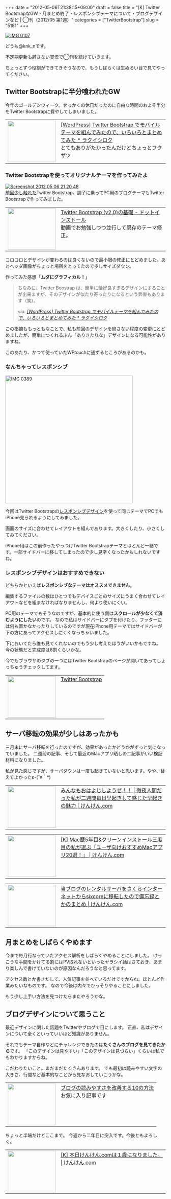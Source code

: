 +++
date = "2012-05-06T21:38:15+09:00"
draft = false
title = "[K] Twitter BootstrapなGW・月まとめ終了・レスポンシブテーマについて・ブログデザインなど | ◯刊（2012/05 第1週）"
categories = ["TwitterBootstrap"]
slug = "5181"
+++

<div class="center"><a href="http://knk-n.com/images/2012/05/IMG_0107.jpg"><img src="http://knk-n.com/images/2012/05/IMG_0107.jpg" alt="IMG 0107" title="IMG_0107.JPG" border="0" width="" height="" /></a></div>

どうも@knk_nです。

不定期更新も辞さない覚悟で◯刊を続けていきます。

ちょっとずつ役割ができてきそうなので、もうしばらくは生ぬるい目で見てやってください。<!--more--><h2>Twitter Bootstrapに半分喰われたGW</h2>
今年のゴールデンウィーク。せっかくの休日だったのに自由な時間のおよそ半分をTwitter Bootstrapに費やしてしまいました。

<table width="100%"><td valign="top" width="150"><a href="http://rakuishi.com/wordpress/3554/" target="_blank"><img border="0" src="http://capture.heartrails.com/150x130/shadow?http://rakuishi.com/wordpress/3554/" alt="" width="150" height="130" /></a></td><td valign="top"><a  href="http://rakuishi.com/wordpress/3554/" target="_blank">[WordPress] Twitter Bootstrap でモバイルテーマを組んでみたので、いろいろとまとめてみた * ラクイシロク</a><script type="text/javascript">var url = "http://rakuishi.com/wordpress/3554/";</script><script src="http://api.b.st-hatena.com/entry.count?url=http://rakuishi.com/wordpress/3554/&callback=hatebTxt"></script><br>とてもありがたかったんだけどちょっとフクザツ
</td></table>

<h3>Twitter Bootstrapを使ってオリジナルテーマを作ってみたよ</h3>
<div class="center"><a href="http://knk-n.com/images/2012/05/screenshot-2012-05-06-21.20.48.jpg"><img src="http://knk-n.com/images/2012/05/screenshot-2012-05-06-21.20.48.jpg" alt="Screenshot 2012 05 06 21 20 48" title="screenshot 2012-05-06 21.20.48.jpg" border="0" width="" height="" /></a></div>
<a href="http://knk-n.com/2012/05/03/google-code-prettify_code-highlight/" target="_blank">前回少し触れた</a>Twitter Bootstrap。調子に乗ってPC用のブログテーマもTwitter Bootstrapで作ってみました。

<table width="100%"><td valign="top" width="150"><a href="http://dotinstall.com/lessons/basic_twitter_bootstrap_v2" target="_blank"><img border="0" src="http://capture.heartrails.com/150x130/shadow?http://dotinstall.com/lessons/basic_twitter_bootstrap_v2" alt="" width="150" height="130" /></a></td><td valign="top"><a  href="http://dotinstall.com/lessons/basic_twitter_bootstrap_v2" target="_blank">Twitter Bootstrap (v2.0)の基礎 - ドットインストール</a><script type="text/javascript">var url = "http://dotinstall.com/lessons/basic_twitter_bootstrap_v2";</script><script src="http://api.b.st-hatena.com/entry.count?url=http://dotinstall.com/lessons/basic_twitter_bootstrap_v2&callback=hatebTxt"></script><br />動画でお勉強しつつ並行して既存のテーマ修正。
</td></table>

コロコロとデザインが変わるのは良くないので最小限の修正にとどめました。あとヘッダ画像がちょっと場所をとってたので少しサイズダウン。

作ってみた感想「<strong>ムダにグラフィカル！</strong>」

<blockquote cite="http://rakuishi.com/wordpress/3554/" title="[WordPress] Twitter Bootstrap でモバイルテーマを組んでみたので、いろいろとまとめてみた * ラクイシロク">
<p>ちなみに、Twitter Boostrap は、簡単に恰好良すぎるデザインにすることが出来ますが、そのデザインが似たり寄ったりになるという弊害もあります（笑）。</p>
<cite>via: <a href="http://rakuishi.com/wordpress/3554/" target="_blank">[WordPress] Twitter Bootstrap でモバイルテーマを組んでみたので、いろいろとまとめてみた * ラクイシロク</a></cite>
</blockquote>

この指摘ももっともなことで、私も前回のデザインを崩さない程度の変更にとどめましたが、簡単につくれるぶん「ありきたりな」デザインになる可能性がありますね。

このあたり、かつて使っていたWPtouchに通ずるところがあるのかも。

<h3>なんちゃってレスポンシブ</h3>

<div class="center"><a href="http://knk-n.com/images/2012/05/IMG_0389.jpg"><img src="http://knk-n.com/images/2012/05/IMG_0389.jpg" alt="IMG 0389" title="IMG_0389.jpg" border="0" width="400" height="auto" /></a></div>

今回はTwitter Bootstrapの<a href="http://dotinstall.com/lessons/basic_twitter_bootstrap_v2/4006" target="_blank">レスポンシブデザイン</a>を使って同じテーマでPCでもiPhone見られるようにしてみました。

画面のサイズに合わせてレイアウトを組んであります。大きくしたり、小さくしてみてください。

iPhone用はこの前作ったやっつけTwitter Bootstrapテーマとほとんど一緒です。一部サイドバーに移してしまったので少し見辛くなったかもしれないですね。

<h3>レスポンシブデザインはおすすめできない</h3>
どちらかといえば<strong>レスポンシブなテーマはオススメできません</strong>。

編集するファイルの数はひとつでもデバイスごとのサイズにうまく合わせてレイアウトなどを組まなければなりませんし、何より使いにくい。

PC用のテーマでもそうなのですが、基本的に使う側は<strong>スクロールが少なくて済むようにしたい</strong>のです。
なので私はサイドバーにタブを付けたり、フッターには何も置かなかったりしているのですが現在iPhone用テーマではサイドバーが下の方にあってアクセスしにくくなっちゃいました。

下においてたら誰も見てくれないのでもう少し考えたほうがいいかもですね。
今の状態だと完成度は8割くらいかな。

今でもブラウザのタブの一つにはTwitter Bootstrapのページが開いてあってしょっちゅうチェックしてます。

<table width="100%"><td valign="top" width="150"><a href="http://twitter.github.com/bootstrap/" target="_blank"><img border="0" src="http://capture.heartrails.com/150x130/shadow?http://twitter.github.com/bootstrap/" alt="" width="150" height="130" /></a></td><td valign="top"><a  href="http://twitter.github.com/bootstrap/" target="_blank">Twitter Bootstrap</a><script type="text/javascript">var url = "http://twitter.github.com/bootstrap/";</script><script src="http://api.b.st-hatena.com/entry.count?url=http://twitter.github.com/bootstrap/&callback=hatebTxt"></script>
</td></table>

<h2>サーバ移転の効果が少しはあったかも</h2>
三月末にサーバ移転を行ったのですが、効果があったかどうかがずっと気になっていました。
二週前の記事、そして最近のMacアプリ晒しの二記事がいい検証材料になりました。

私が見た感じですが、サーバダウンは一度も起きていないと思います。やや、替えてよかったε-(´∀｀*)

<table width="100%"><td valign="top" width="150"><a href="http://knk-n.com/2012/04/22/oyayoji/" target="_blank"><img border="0" src="http://capture.heartrails.com/150x130/shadow?http://knk-n.com/2012/04/22/oyayoji/" alt="" width="150" height="130" /></a></td><td valign="top"><a  href="http://knk-n.com/2012/04/22/oyayoji/" target="_blank">みんなもおはよじしようぜ！！ | 徹夜人間だった私が二週間毎日早起きして感じた早起きの魅力 | けんけん.com</a><script type="text/javascript">var url = "http://knk-n.com/2012/04/22/oyayoji/";</script><script src="http://api.b.st-hatena.com/entry.count?url=http://knk-n.com/2012/04/22/oyayoji/&callback=hatebTxt"></script>
</td></table>

<table width="100%"><td valign="top" width="150"><a href="http://knk-n.com/2012/05/04/favorite_macapps_for_users/" target="_blank"><img border="0" src="http://capture.heartrails.com/150x130/shadow?http://knk-n.com/2012/05/04/favorite_macapps_for_users/" alt="" width="150" height="130" /></a></td><td valign="top"><a  href="http://knk-n.com/2012/05/04/favorite_macapps_for_users/" target="_blank">[K] Mac歴5年目&クリーンインストール三度目の私が選ぶ「ユーザ向けおすすめMacアプリ20選！」 | けんけん.com</a><script type="text/javascript">var url = "http://knk-n.com/2012/05/04/favorite_macapps_for_users/";</script><script src="http://api.b.st-hatena.com/entry.count?url=http://knk-n.com/2012/05/04/favorite_macapps_for_users/&callback=hatebTxt"></script>
</td></table>

<table width="100%"><td valign="top" width="150"><a href="http://knk-n.com/2012/03/20/blog_server_moving_from_sakura_internet_to_sixcore/" target="_blank"><img border="0" src="http://capture.heartrails.com/150x130/shadow?http://knk-n.com/2012/03/20/blog_server_moving_from_sakura_internet_to_sixcore/" alt="" width="150" height="130" /></a></td><td valign="top"><a  href="http://knk-n.com/2012/03/20/blog_server_moving_from_sakura_internet_to_sixcore/" target="_blank">当ブログのレンタルサーバをさくらインターネットからsixcoreに移転したので備忘録とかのまとめ | けんけん.com</a><script type="text/javascript">var url = "http://knk-n.com/2012/03/20/blog_server_moving_from_sakura_internet_to_sixcore/";</script><script src="http://api.b.st-hatena.com/entry.count?url=http://knk-n.com/2012/03/20/blog_server_moving_from_sakura_internet_to_sixcore/&callback=hatebTxt"></script>
</td></table>

<h2>月まとめをしばらくやめます</h2>
今まで毎月行なっていたアクセス解析をしばらくやめることにしました。
けっこうな手間をかけてる割にはPV取れないといったヤラシイ話はさておき、あまり楽しんで書けていないのが原因なんだろうなと思ってます。

アクセス数とか書きだして、人気記事を並べているだけですからね。ほとんど作業みたいなものです。
なので今後は内々でひっそりやることにしました。

もう少し上手い方法を見つけたらまたやろうかな。

<h2>ブログデザインについて思うこと</h2>
最近デザインに関した話題をTwitterやブログで目にします。
正直、私はデザインについて全くといっていいほど知識がありません。

それでもテーマ自作などにチャレンジできたのは<strong>たくさんのブログを見てきたから</strong>です。
「このデザインは見やすい」「このデザインは見づらい」くらいは私でもわかりますからね。

こだわりたいこと。まだまだたくさんあります。
でも最初は読みやすい文字の大きさ、行間など基本的なことから見なおしていこうかな。

<table width="100%"><td valign="top" width="150"><a href="http://webdesignrecipes.com/10-effective-ways-to-improve-blog/" target="_blank"><img border="0" src="http://capture.heartrails.com/150x130/shadow?http://webdesignrecipes.com/10-effective-ways-to-improve-blog/" alt="" width="150" height="130" /></a></td><td valign="top"><a  href="http://webdesignrecipes.com/10-effective-ways-to-improve-blog/" target="_blank">ブログの読みやすさを改善する10の方法</a><script type="text/javascript">var url = "http://webdesignrecipes.com/10-effective-ways-to-improve-blog/";</script><script src="http://api.b.st-hatena.com/entry.count?url=http://webdesignrecipes.com/10-effective-ways-to-improve-blog/&callback=hatebTxt"></script><br>お気に入り記事です
</td></table>

ちょっと半端だけどここまで。
今週から二年目に突入です。今後ともよろしく。

<table width="100%"><td valign="top" width="150"><a href="http://knk-n.com/2012/05/04/knkncom_1st-anniversary/" target="_blank"><img border="0" src="http://capture.heartrails.com/150x130/shadow?http://knk-n.com/2012/05/04/knkncom_1st-anniversary/" alt="" width="150" height="130" /></a></td><td valign="top"><a  href="http://knk-n.com/2012/05/04/knkncom_1st-anniversary/" target="_blank">[K] 本日けんけん.comは１歳になりました。 | けんけん.com</a><script type="text/javascript">var url = "http://knk-n.com/2012/05/04/knkncom_1st-anniversary/";</script><script src="http://api.b.st-hatena.com/entry.count?url=http://knk-n.com/2012/05/04/knkncom_1st-anniversary/&callback=hatebTxt"></script>
</td></table>
